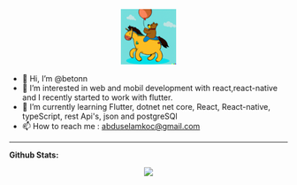 
<div id="header" align="center">
  <img src="https://github.com/betonn/betonn/blob/main/profile_pic.png" width="100"/>
</div>



- 👋 Hi, I’m @betonn
- 👀 I’m interested in web and mobil development with react,react-native and I recently started to work with flutter. 
- 🌱 I’m currently learning Flutter, dotnet net core, React, React-native, typeScript, rest Api's, json and postgreSQl 
- 📫 How to reach me : abduselamkoc@gmail.com

<!---
betonn/betonn is a ✨ special ✨ repository because its `README.md` (this file) appears on your GitHub profile.
You can click the Preview link to take a look at your changes.
--->


 ---
 
**Github Stats:**

<p align="center">
  
  <img src="https://github-readme-stats.vercel.app/api?username=betonn&&show_icons=true&title_color=ffffff&icon_color=bb2acf&text_color=daf7dc&bg_color=151515">

</p>
